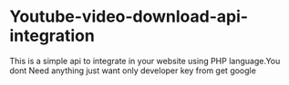 # Youtube-video-download-api-integration

This is a simple api to integrate in your website using PHP language.You dont Need anything just want only developer key from get google
